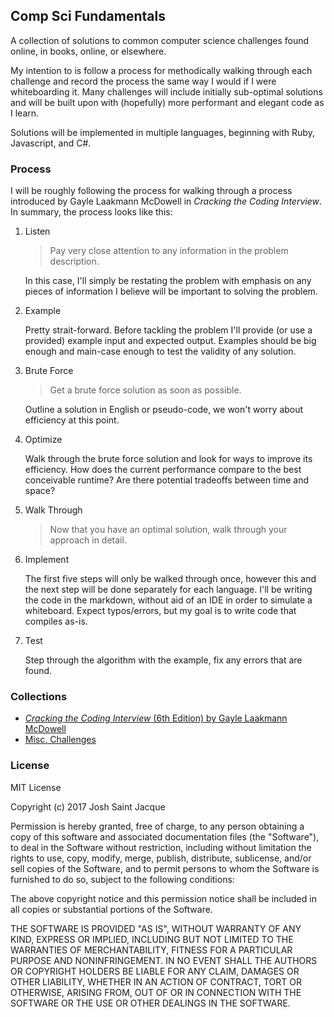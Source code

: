 ## Comp Sci Fundamentals

A collection of solutions to common computer science challenges found online, in books, online, or elsewhere. 

My intention to is follow a process for methodically walking through each challenge and record the process the same way I would if I were whiteboarding it. Many challenges will include initially sub-optimal solutions and will be built upon with (hopefully) more performant and elegant code as I learn. 

Solutions will be implemented in multiple languages, beginning with Ruby, Javascript, and C#.

### Process

I will be roughly following the process for walking through a process introduced by Gayle Laakmann McDowell in *Cracking the Coding Interview*. In summary, the process looks like this:

1. Listen
   
   > Pay very close attention to any information in the problem description.
   
   In this case, I'll simply be restating the problem with emphasis on any pieces of information I believe will be important to solving the problem.
   
2. Example
   
   Pretty strait-forward. Before tackling the problem I'll provide (or use a provided) example input and expected output. Examples should be big enough and main-case enough to test the validity of any solution.
   
3. Brute Force
   
   > Get a brute force solution as soon as possible.
   
   Outline a solution in English or pseudo-code, we won't worry about efficiency at this point.
   
4. Optimize
   
   Walk through the brute force solution and look for ways to improve its efficiency. How does the current performance compare to the best conceivable runtime? Are there potential tradeoffs between time and space? 
   
5. Walk Through
   
   > Now that you have an optimal solution, walk through your approach in detail.
   
6. Implement
   
   The first five steps will only be walked through once, however this and the next step will be done separately for each language. I'll be writing the code in the markdown, without aid of an IDE in order to simulate a whiteboard. Expect typos/errors, but my goal is to write code that compiles as-is.
   
7. Test

   Step through the algorithm with the example, fix any errors that are found.
   
   

### Collections

- [*Cracking the Coding Interview* (6th Edition) by Gayle Laakmann McDowell](../master/cracking_the_code_interview/overview.md)
- [Misc. Challenges](../master/misc/overview.md)


### License

MIT License

Copyright (c) 2017 Josh Saint Jacque

Permission is hereby granted, free of charge, to any person obtaining a copy
of this software and associated documentation files (the "Software"), to deal
in the Software without restriction, including without limitation the rights
to use, copy, modify, merge, publish, distribute, sublicense, and/or sell
copies of the Software, and to permit persons to whom the Software is
furnished to do so, subject to the following conditions:

The above copyright notice and this permission notice shall be included in all
copies or substantial portions of the Software.

THE SOFTWARE IS PROVIDED "AS IS", WITHOUT WARRANTY OF ANY KIND, EXPRESS OR
IMPLIED, INCLUDING BUT NOT LIMITED TO THE WARRANTIES OF MERCHANTABILITY,
FITNESS FOR A PARTICULAR PURPOSE AND NONINFRINGEMENT. IN NO EVENT SHALL THE
AUTHORS OR COPYRIGHT HOLDERS BE LIABLE FOR ANY CLAIM, DAMAGES OR OTHER
LIABILITY, WHETHER IN AN ACTION OF CONTRACT, TORT OR OTHERWISE, ARISING FROM,
OUT OF OR IN CONNECTION WITH THE SOFTWARE OR THE USE OR OTHER DEALINGS IN THE
SOFTWARE.

